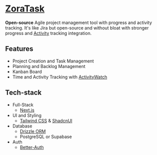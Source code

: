 # [ZoraTask](https://github.com/pomidornijfrukt/ZoraTask/)

**Open-source** Agile project management tool with progress and activity tracking. It's like Jira but open-source and without bloat with stronger progress and [Activity](https://github.com/ActivityWatch/activitywatch) tracking integration.

## Features

- Project Creation and Task Management
- Planning and Backlog Management
- Kanban Board
- Time and Activity Tracking with [ActivityWatch](https://github.com/ActivityWatch/activitywatch)

## Tech-stack

- Full-Stack
  - [Next.js](https://nextjs.org/)
- UI and Styling
  - [Tailwind CSS](https://tailwindcss.com/docs/installation/framework-guides/nextjs) & [ShadcnUI](https://github.com/shadcn-ui/ui)
- Database
  - [Drizzle ORM](https://orm.drizzle.team/docs/get-started)
  - PostgreSQL or Supabase
- Auth
  - [Better-Auth](https://www.better-auth.com/)

